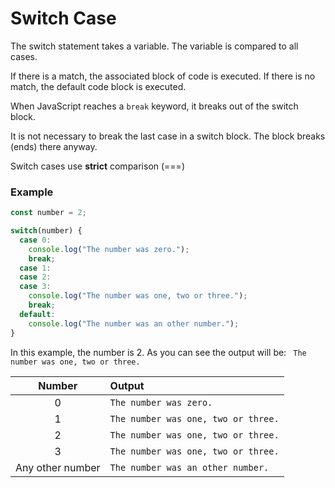 # Switch Case

The switch statement takes a variable. The variable is compared to all cases. 

If there is a match, the associated block of code is executed. If there is no match, the default code block is executed. 

When JavaScript reaches a `break` keyword, it breaks out of the switch block.

It is not necessary to break the last case in a switch block. The block breaks (ends) there anyway.

Switch cases use **strict** comparison (===)

### Example

```js
const number = 2;

switch(number) {
  case 0:
    console.log("The number was zero.");
    break;
  case 1:
  case 2:
  case 3:
    console.log("The number was one, two or three.");
    break;
  default:
    console.log("The number was an other number.");
}
```

In this example, the number is 2. As you can see the output will be: ` The number was one, two or three.`

| Number           | Output                              |
|:----------------:|:----------------------------------- |
| 0                | `The number was zero.`              |
| 1                | `The number was one, two or three.` |
| 2                | `The number was one, two or three.` |
| 3                | `The number was one, two or three.` |
| Any other number | `The number was an other number.`   |


